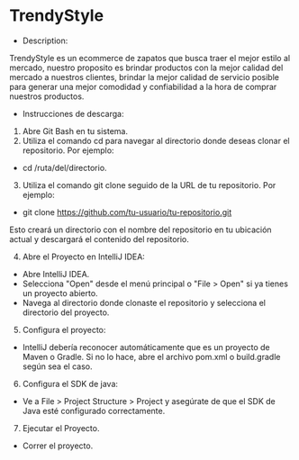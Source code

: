 
# TrendyStyle

* Description:

TrendyStyle es un ecommerce de zapatos que busca traer el mejor estilo al mercado, nuestro proposito es brindar 
productos con la mejor calidad del mercado a nuestros clientes, brindar la mejor calidad de servicio posible para 
generar una mejor comodidad y confiabilidad a la hora de comprar nuestros productos.

* Instrucciones de descarga:

1. Abre Git Bash en tu sistema. 
2. Utiliza el comando cd para navegar al directorio donde deseas clonar el repositorio. Por ejemplo:

- cd /ruta/del/directorio.

3. Utiliza el comando git clone seguido de la URL de tu repositorio. Por ejemplo:

- git clone https://github.com/tu-usuario/tu-repositorio.git

Esto creará un directorio con el nombre del repositorio en tu ubicación actual y descargará el contenido del
repositorio.

4. Abre el Proyecto en IntelliJ IDEA:

- Abre IntelliJ IDEA.
- Selecciona "Open" desde el menú principal o "File > Open" si ya tienes un proyecto abierto.
- Navega al directorio donde clonaste el repositorio y selecciona el directorio del proyecto.

5. Configura el proyecto:

- IntelliJ debería reconocer automáticamente que es un proyecto de Maven o Gradle. Si no lo hace, abre el archivo pom.xml o build.gradle según sea el caso.


6. Configura el SDK de java:

- Ve a File > Project Structure > Project y asegúrate de que el SDK de Java esté configurado correctamente.

7. Ejecutar el Proyecto.

- Correr el proyecto.


